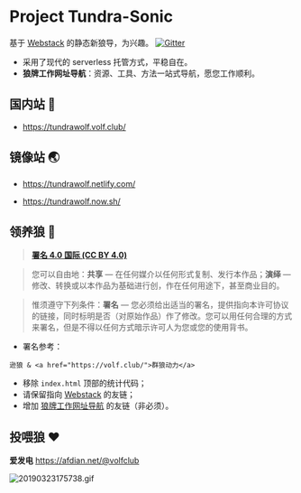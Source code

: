 # Project Tundra-Sonic

基于 [Webstack](https://github.com/WebStackPage/WebStackPage.github.io) 的静态新狼导，为兴趣。 [![Gitter](https://badges.gitter.im/volfclub/help.svg)](https://gitter.im/volfclub/help?utm_source=badge&utm_medium=badge&utm_campaign=pr-badge)

- 采用了现代的 serverless 托管方式，平稳自在。
- **狼牌工作网址导航**：资源、工具、方法一站式导航，愿您工作顺利。

## 国内站 🐺

- https://tundrawolf.volf.club/

## 镜像站 🌏

- https://tundrawolf.netlify.com/

- https://tundrawolf.now.sh/

## 领养狼 🥗

> [**署名 4.0 国际 (CC BY 4.0)**](https://creativecommons.org/licenses/by/4.0/deed.zh) 

> 您可以自由地：**共享** — 在任何媒介以任何形式复制、发行本作品；**演绎** — 修改、转换或以本作品为基础进行创，作在任何用途下，甚至商业目的。

> 惟须遵守下列条件：**署名** — 您必须给出适当的署名，提供指向本许可协议的链接，同时标明是否（对原始作品）作了修改。您可以用任何合理的方式来署名，但是不得以任何方式暗示许可人为您或您的使用背书。 

- 署名参考：
```
逊狼 & <a href="https://volf.club/">群狼动力</a>
```
- 移除 `index.html` 顶部的统计代码；
- 请保留指向 [Webstack](https://github.com/WebStackPage/WebStackPage.github.io) 的友链；
- 增加 [狼牌工作网址导航](https://www.volf.club/) 的友链（非必须）。

## 投喂狼 ❤

**爱发电** https://afdian.net/@volfclub


![20190323175738.gif](https://i.loli.net/2020/02/03/Y2Pn5di73EVOrtX.gif)
